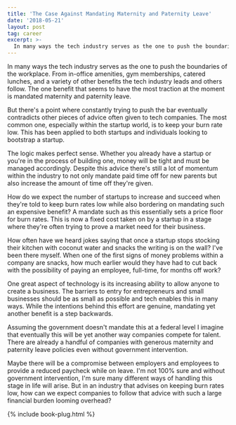 ```yaml
---
title: 'The Case Against Mandating Maternity and Paternity Leave'
date: '2018-05-21'
layout: post
tag: career
excerpt: >-
  In many ways the tech industry serves as the one to push the boundaries of the workplace. From in-office amenities, gym memberships, catered lunches, and a variety of other benefits the tech industry leads and others follow. The one benefit that seems to have the most traction at the moment is mandated maternity and paternity leave.
---
```


In many ways the tech industry serves as the one to push the boundaries of the workplace. From in-office amenities, gym memberships, catered lunches, and a variety of other benefits the tech industry leads and others follow. The one benefit that seems to have the most traction at the moment is mandated maternity and paternity leave.

But there's a point where constantly trying to push the bar eventually contradicts other pieces of advice often given to tech companies. The most common one, especially within the startup world, is to keep your burn rate low. This has been applied to both startups and individuals looking to bootstrap a startup. 

The logic makes perfect sense. Whether you already have a startup or you're in the process of building one, money will be tight and must be managed accordingly. Despite this advice there's still a lot of momentum within the industry to not only mandate paid time off for new parents but also increase the amount of time off they're given.

How do we expect the number of startups to increase and succeed when they're told to keep burn rates low while also bordering on mandating such an expensive benefit? A mandate such as this essentially sets a price floor for burn rates. This is now a fixed cost taken on by a startup in a stage where they're often trying to prove a market need for their business.

How often have we heard jokes saying that once a startup stops stocking their kitchen with coconut water and snacks the writing is on the wall? I've been there myself. When one of the first signs of money problems within a company are snacks, how much earlier would they have had to cut back with the possibility of paying an employee, full-time, for months off work?

One great aspect of technology is its increasing ability to allow anyone to create a business. The barriers to entry for entrepreneurs and small businesses should be as small as possible and tech enables this in many ways. While the intentions behind this effort are genuine, mandating yet another benefit is a step backwards.

Assuming the government doesn't mandate this at a federal level I imagine that eventually this will be yet another way companies compete for talent. There are already a handful of companies with generous maternity and paternity leave policies even without government intervention.

Maybe there will be a compromise between employers and employees to provide a reduced paycheck while on leave. I'm not 100% sure and without government intervention, I'm sure many different ways of handling this stage in life will arise. But in an industry that advises on keeping burn rates low, how can we expect companies to follow that advice with such a large financial burden looming overhead?

{% include book-plug.html %}
